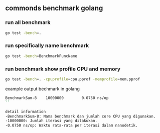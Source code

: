 ## commonds benchmark golang

### run all benchmark
```bash
go test -bench=.
```

### run specifically name benchmark
```bash
go test -bench=BenchmarkFuncName
```

### run benchmark show profile CPU and memory
```bash
go test -bench=. -cpuprofile=cpu.pprof -memprofile=mem.pprof
```
 example output bechmark in golang
 ```bash
 BenchmarkSum-8    10000000        0.0750 ns/op
``

detail information
-BenchmarkSum-8: Nama benchmark dan jumlah core CPU yang digunakan.
-10000000: Jumlah iterasi yang dilakukan.
-0.0750 ns/op: Waktu rata-rata per iterasi dalam nanodetik. 
